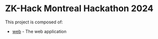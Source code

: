# ZK-Hack Montreal Hackathon 2024

This project is composed of:

- [web](./web/) - The web application
